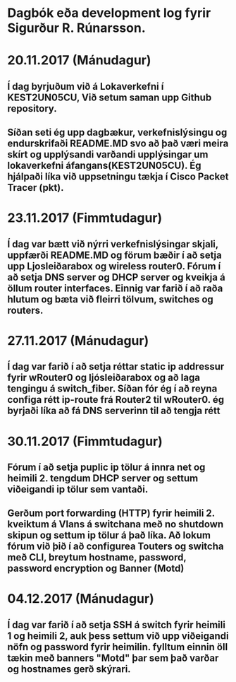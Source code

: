 # Dagbók eða development log fyrir Sigurður R. Rúnarsson.

# 20.11.2017 (Mánudagur)
## Í dag byrjuðum við á Lokaverkefni í KEST2UN05CU, Við setum saman upp Github repository.
## Síðan seti ég upp dagbækur, verkefnislýsingu og endurskrifaði README.MD svo að það væri meira skírt og upplýsandi varðandi upplýsingar um lokaverkefni áfangans(KEST2UN05CU). Ég hjálpaði líka við uppsetningu tækja í Cisco Packet Tracer (pkt).

# 23.11.2017 (Fimmtudagur)
## Í dag var bætt við nýrri verkefnislýsingar skjali, uppfærði README.MD og förum bæðir í að setja upp Ljosleiðarabox og wireless router0. Fórum í að setja DNS server og DHCP server og kveikja á öllum router interfaces. Einnig var farið í að raða hlutum og bæta við fleirri tölvum, switches og routers.

# 27.11.2017 (Mánudagur)
## Í dag var farið í að setja réttar static ip addressur fyrir wRouter0 og ljósleiðarabox og að laga tengingu á switch_fiber. Síðan fór ég í að reyna configa rétt ip-route frá Router2 til wRouter0. ég byrjaði líka að fá DNS serverinn til að tengja rétt

# 30.11.2017 (Fimmtudagur)
## Fórum í að setja puplic ip tölur á innra net og heimili 2. tengdum DHCP server og settum viðeigandi ip tölur sem vantaði.
## Gerðum port forwarding (HTTP) fyrir heimili 2. kveiktum á Vlans á switchana með no shutdown skipun og settum ip tölur á það líka. Að lokum fórum við þið í að configurea Touters og switcha með CLI, breytum hostname, password, password encryption og Banner (Motd)

# 04.12.2017 (Mánudagur)
## Í dag var farið í að setja SSH á switch fyrir heimili 1 og heimili 2, auk þess settum við upp viðeigandi nöfn og password fyrir heimilin. fylltum einnin öll tækin með banners "Motd" þar sem það varðar og hostnames gerð skýrari.

